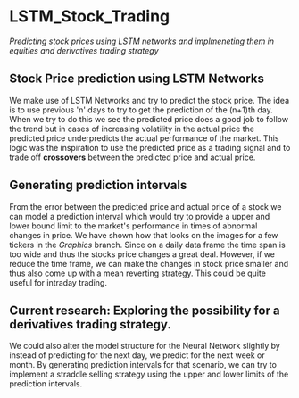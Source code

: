 # LSTM_Stock_Trading
*Predicting stock prices using LSTM networks and implmeneting them in equities and derivatives trading strategy* <br />
## Stock Price prediction using LSTM Networks
We make use of LSTM Networks and try to predict the stock price. The idea is to use previous 'n' days to try to get the prediction of the (n+1)th day. When we try to do this we see the predicted price does a good job to follow the trend but in cases of increasing volatility in the actual price the predicted price underpredicts the actual performance of the market. This logic was the inspiration to use the predicted price as a trading signal and to trade off **crossovers** between the predicted price and actual price. <br />
## Generating prediction intervals
From the error between the predicted price and actual price of a stock we can model a prediction interval which would try to provide a upper and lower bound limit to the market's performance in times of abnormal changes in price. We have shown how that looks on the images for a few tickers in the *Graphics* branch. Since on a daily data frame the time span is too wide and thus the stocks price changes a great deal. However, if we reduce the time frame, we can make the changes in stock price smaller and thus also come up with a mean reverting strategy. This could be quite useful for intraday trading. <br />
## Current research: Exploring the possibility for a derivatives trading strategy.
We could also alter the model structure for the Neural Network slightly by instead of predicting for the next day, we predict for the next week or month. By generating prediction intervals for that scenario, we can try to implement a straddle selling strategy using the upper and lower limits of the prediction intervals.
